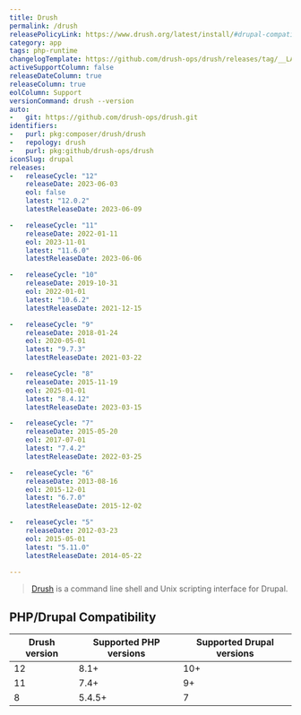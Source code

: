 ```yaml
---
title: Drush
permalink: /drush
releasePolicyLink: https://www.drush.org/latest/install/#drupal-compatibility
category: app
tags: php-runtime
changelogTemplate: https://github.com/drush-ops/drush/releases/tag/__LATEST__
activeSupportColumn: false
releaseDateColumn: true
releaseColumn: true
eolColumn: Support
versionCommand: drush --version
auto:
-   git: https://github.com/drush-ops/drush.git
identifiers:
-   purl: pkg:composer/drush/drush
-   repology: drush
-   purl: pkg:github/drush-ops/drush
iconSlug: drupal
releases:
-   releaseCycle: "12"
    releaseDate: 2023-06-03
    eol: false
    latest: "12.0.2"
    latestReleaseDate: 2023-06-09

-   releaseCycle: "11"
    releaseDate: 2022-01-11
    eol: 2023-11-01
    latest: "11.6.0"
    latestReleaseDate: 2023-06-06

-   releaseCycle: "10"
    releaseDate: 2019-10-31
    eol: 2022-01-01
    latest: "10.6.2"
    latestReleaseDate: 2021-12-15

-   releaseCycle: "9"
    releaseDate: 2018-01-24
    eol: 2020-05-01
    latest: "9.7.3"
    latestReleaseDate: 2021-03-22

-   releaseCycle: "8"
    releaseDate: 2015-11-19
    eol: 2025-01-01
    latest: "8.4.12"
    latestReleaseDate: 2023-03-15

-   releaseCycle: "7"
    releaseDate: 2015-05-20
    eol: 2017-07-01
    latest: "7.4.2"
    latestReleaseDate: 2022-03-25

-   releaseCycle: "6"
    releaseDate: 2013-08-16
    eol: 2015-12-01
    latest: "6.7.0"
    latestReleaseDate: 2015-12-02

-   releaseCycle: "5"
    releaseDate: 2012-03-23
    eol: 2015-05-01
    latest: "5.11.0"
    latestReleaseDate: 2014-05-22

---
```


> [Drush](https://www.drush.org/) is a command line shell and Unix scripting interface for Drupal.

## PHP/Drupal Compatibility

| Drush version | Supported PHP versions | Supported Drupal versions |
|---------------|------------------------|---------------------------|
| 12            | 8.1+                   | 10+                       |
| 11            | 7.4+                   | 9+                        |
| 8             | 5.4.5+                 | 7                         |
